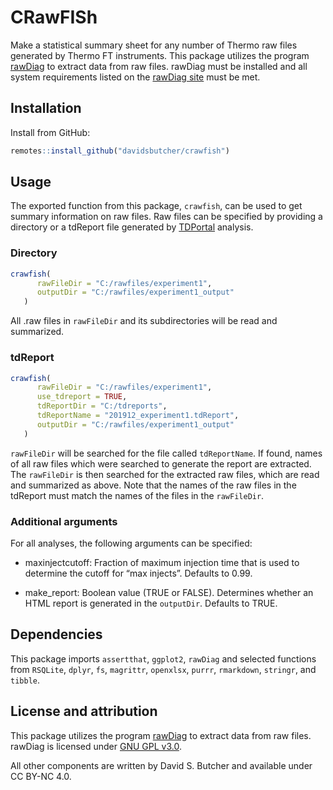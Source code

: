 CRawFISh
================

Make a statistical summary sheet for any number of Thermo raw files
generated by Thermo FT instruments. This package utilizes the program
[rawDiag](http://dx.doi.org/10.1021/acs.jproteome.8b00173) to extract
data from raw files. rawDiag must be installed and all system
requirements listed on the [rawDiag
site](https://fgcz.github.io/rawDiag/) must be met.

## Installation

Install from GitHub:

``` r
remotes::install_github("davidsbutcher/crawfish")
```

## Usage

The exported function from this package, `crawfish`, can be used to get
summary information on raw files. Raw files can be specified by
providing a directory or a tdReport file generated by
[TDPortal](http://nrtdp.northwestern.edu/tdportal-request/) analysis.

### Directory

``` r
crawfish(
      rawFileDir = "C:/rawfiles/experiment1",
      outputDir = "C:/rawfiles/experiment1_output"
   )
```

All .raw files in `rawFileDir` and its subdirectories will be read and
summarized.

### tdReport

``` r
crawfish(
      rawFileDir = "C:/rawfiles/experiment1",
      use_tdreport = TRUE,
      tdReportDir = "C:/tdreports",
      tdReportName = "201912_experiment1.tdReport",
      outputDir = "C:/rawfiles/experiment1_output"
   )
```

`rawFileDir` will be searched for the file called `tdReportName`. If
found, names of all raw files which were searched to generate the report
are extracted. The `rawFileDir` is then searched for the extracted raw
files, which are read and summarized as above. Note that the names of
the raw files in the tdReport must match the names of the files in the
`rawFileDir`.

### Additional arguments

For all analyses, the following arguments can be specified:

  - maxinjectcutoff: Fraction of maximum injection time that is used to
    determine the cutoff for “max injects”. Defaults to 0.99.

  - make\_report: Boolean value (TRUE or FALSE). Determines whether an
    HTML report is generated in the `outputDir`. Defaults to TRUE.

## Dependencies

This package imports `assertthat`, `ggplot2`, `rawDiag` and selected
functions from `RSQLite`, `dplyr`, `fs`, `magrittr`, `openxlsx`,
`purrr`, `rmarkdown`, `stringr`, and `tibble`.

## License and attribution

This package utilizes the program
[rawDiag](http://dx.doi.org/10.1021/acs.jproteome.8b00173) to extract
data from raw files. rawDiag is licensed under [GNU GPL
v3.0](https://www.gnu.org/licenses/gpl-3.0.en.html).

All other components are written by David S. Butcher and available under
CC BY-NC 4.0.
